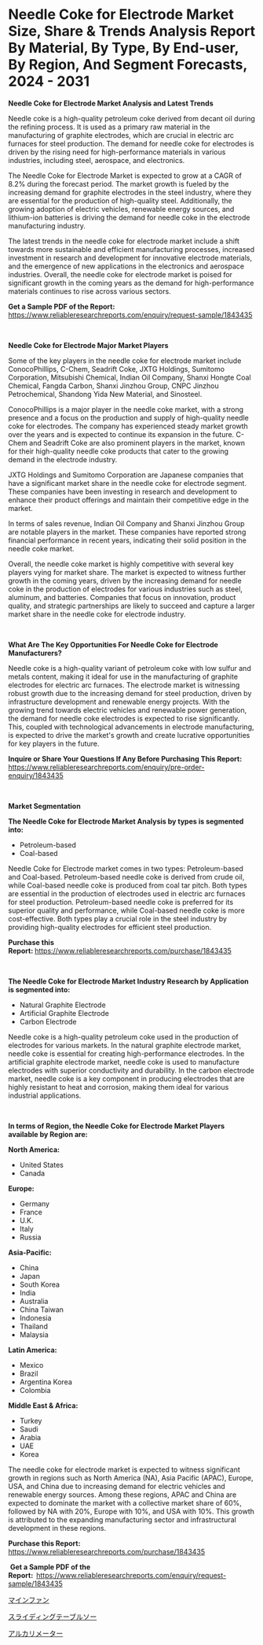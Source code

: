 <p><h1>Needle Coke for Electrode Market Size, Share & Trends Analysis Report By Material, By Type, By End-user, By Region, And Segment Forecasts, 2024 - 2031</h1></p><p><strong>Needle Coke for Electrode Market Analysis and Latest Trends</strong></p>
<p><p>Needle coke is a high-quality petroleum coke derived from decant oil during the refining process. It is used as a primary raw material in the manufacturing of graphite electrodes, which are crucial in electric arc furnaces for steel production. The demand for needle coke for electrodes is driven by the rising need for high-performance materials in various industries, including steel, aerospace, and electronics.</p><p>The Needle Coke for Electrode Market is expected to grow at a CAGR of 8.2% during the forecast period. The market growth is fueled by the increasing demand for graphite electrodes in the steel industry, where they are essential for the production of high-quality steel. Additionally, the growing adoption of electric vehicles, renewable energy sources, and lithium-ion batteries is driving the demand for needle coke in the electrode manufacturing industry.</p><p>The latest trends in the needle coke for electrode market include a shift towards more sustainable and efficient manufacturing processes, increased investment in research and development for innovative electrode materials, and the emergence of new applications in the electronics and aerospace industries. Overall, the needle coke for electrode market is poised for significant growth in the coming years as the demand for high-performance materials continues to rise across various sectors.</p></p>
<p><strong>Get a Sample PDF of the Report:&nbsp;</strong> <a href="https://www.reliableresearchreports.com/enquiry/request-sample/1843435">https://www.reliableresearchreports.com/enquiry/request-sample/1843435</a></p>
<p>&nbsp;</p>
<p><strong>Needle Coke for Electrode Major Market Players</strong></p>
<p><p>Some of the key players in the needle coke for electrode market include ConocoPhillips, C-Chem, Seadrift Coke, JXTG Holdings, Sumitomo Corporation, Mitsubishi Chemical, Indian Oil Company, Shanxi Hongte Coal Chemical, Fangda Carbon, Shanxi Jinzhou Group, CNPC Jinzhou Petrochemical, Shandong Yida New Material, and Sinosteel.</p><p>ConocoPhillips is a major player in the needle coke market, with a strong presence and a focus on the production and supply of high-quality needle coke for electrodes. The company has experienced steady market growth over the years and is expected to continue its expansion in the future. C-Chem and Seadrift Coke are also prominent players in the market, known for their high-quality needle coke products that cater to the growing demand in the electrode industry.</p><p>JXTG Holdings and Sumitomo Corporation are Japanese companies that have a significant market share in the needle coke for electrode segment. These companies have been investing in research and development to enhance their product offerings and maintain their competitive edge in the market. </p><p>In terms of sales revenue, Indian Oil Company and Shanxi Jinzhou Group are notable players in the market. These companies have reported strong financial performance in recent years, indicating their solid position in the needle coke market.</p><p>Overall, the needle coke market is highly competitive with several key players vying for market share. The market is expected to witness further growth in the coming years, driven by the increasing demand for needle coke in the production of electrodes for various industries such as steel, aluminum, and batteries. Companies that focus on innovation, product quality, and strategic partnerships are likely to succeed and capture a larger market share in the needle coke for electrode industry.</p></p>
<p>&nbsp;</p>
<p><strong>What Are The Key Opportunities For Needle Coke for Electrode Manufacturers?</strong></p>
<p><p>Needle coke is a high-quality variant of petroleum coke with low sulfur and metals content, making it ideal for use in the manufacturing of graphite electrodes for electric arc furnaces. The electrode market is witnessing robust growth due to the increasing demand for steel production, driven by infrastructure development and renewable energy projects. With the growing trend towards electric vehicles and renewable power generation, the demand for needle coke electrodes is expected to rise significantly. This, coupled with technological advancements in electrode manufacturing, is expected to drive the market's growth and create lucrative opportunities for key players in the future.</p></p>
<p><strong>Inquire or Share Your Questions If Any Before Purchasing This Report:</strong> <a href="https://www.reliableresearchreports.com/enquiry/pre-order-enquiry/1843435">https://www.reliableresearchreports.com/enquiry/pre-order-enquiry/1843435</a></p>
<p>&nbsp;</p>
<p><strong>Market Segmentation</strong></p>
<p><strong>The Needle Coke for Electrode Market Analysis by types is segmented into:</strong></p>
<p><ul><li>Petroleum-based</li><li>Coal-based</li></ul></p>
<p><p>Needle Coke for Electrode market comes in two types: Petroleum-based and Coal-based. Petroleum-based needle coke is derived from crude oil, while Coal-based needle coke is produced from coal tar pitch. Both types are essential in the production of electrodes used in electric arc furnaces for steel production. Petroleum-based needle coke is preferred for its superior quality and performance, while Coal-based needle coke is more cost-effective. Both types play a crucial role in the steel industry by providing high-quality electrodes for efficient steel production.</p></p>
<p><strong>Purchase this Report:&nbsp;</strong><a href="https://www.reliableresearchreports.com/purchase/1843435">https://www.reliableresearchreports.com/purchase/1843435</a></p>
<p>&nbsp;</p>
<p><strong>The Needle Coke for Electrode Market Industry Research by Application is segmented into:</strong></p>
<p><ul><li>Natural Graphite Electrode</li><li>Artificial Graphite Electrode</li><li>Carbon Electrode</li></ul></p>
<p><p>Needle coke is a high-quality petroleum coke used in the production of electrodes for various markets. In the natural graphite electrode market, needle coke is essential for creating high-performance electrodes. In the artificial graphite electrode market, needle coke is used to manufacture electrodes with superior conductivity and durability. In the carbon electrode market, needle coke is a key component in producing electrodes that are highly resistant to heat and corrosion, making them ideal for various industrial applications.</p></p>
<p>&nbsp;</p>
<p><strong>In terms of Region, the Needle Coke for Electrode Market Players available by Region are:</strong></p>
<p>
    <p> <strong> North America: </strong>
        <ul>
            <li>United States</li>
            <li>Canada</li>
        </ul>
        </p> 
    <p> <strong> Europe: </strong>
        <ul>
            <li>Germany</li>
            <li>France</li>
            <li>U.K.</li>
            <li>Italy</li>
            <li>Russia</li>
        </ul>
        </p> 
    <p> <strong> Asia-Pacific: </strong>
        <ul>
            <li>China</li>
            <li>Japan</li>
            <li>South Korea</li>
            <li>India</li>
            <li>Australia</li>
            <li>China Taiwan</li>
            <li>Indonesia</li>
            <li>Thailand</li>
            <li>Malaysia</li>
        </ul>
        </p> 
    <p> <strong> Latin America: </strong>
        <ul>
            <li>Mexico</li>
            <li>Brazil</li>
            <li>Argentina Korea</li>
            <li>Colombia</li>
        </ul>
        </p> 
    <p> <strong> Middle East & Africa: </strong>
        <ul>
            <li>Turkey</li>
            <li>Saudi</li>
            <li>Arabia</li>
            <li>UAE</li>
            <li>Korea</li>
        </ul>
    </p>
    </p>
<p><p>The needle coke for electrode market is expected to witness significant growth in regions such as North America (NA), Asia Pacific (APAC), Europe, USA, and China due to increasing demand for electric vehicles and renewable energy sources. Among these regions, APAC and China are expected to dominate the market with a collective market share of 60%, followed by NA with 20%, Europe with 10%, and USA with 10%. This growth is attributed to the expanding manufacturing sector and infrastructural development in these regions.</p></p>
<p><strong>Purchase this Report: </strong><a href="https://www.reliableresearchreports.com/purchase/1843435">https://www.reliableresearchreports.com/purchase/1843435</a></p>
<p>&nbsp;<strong>Get a Sample PDF of the Report:&nbsp;&nbsp;</strong><a href="https://www.reliableresearchreports.com/enquiry/request-sample/1843435">https://www.reliableresearchreports.com/enquiry/request-sample/1843435</a></p>
<p><strong></strong></p>
<p><p><a href="https://medium.com/@jodyomenick9056/%E7%A7%81%E3%81%AE%E3%83%95%E3%82%A1%E3%83%B3%E5%B8%82%E5%A0%B4%E3%81%AF-2031%E5%B9%B4%E3%81%BE%E3%81%A7%E3%81%AE%E5%B8%82%E5%A0%B4%E3%82%B7%E3%82%A7%E3%82%A2-%E3%82%B5%E3%82%A4%E3%82%BA-%E4%BA%88%E6%B8%AC%E3%82%92%E9%87%8D%E7%82%B9%E7%9A%84%E3%81%AB%E6%89%B1%E3%81%A3%E3%81%A6%E3%81%84%E3%81%BE%E3%81%99-840ffb2e786a">マインファン</a></p><p><a href="https://medium.com/@jodyomenick9056/%E3%82%B9%E3%83%A9%E3%82%A4%E3%83%87%E3%82%A3%E3%83%B3%E3%82%B0%E3%83%86%E3%83%BC%E3%83%96%E3%83%AB%E3%82%BD%E3%83%BC%E3%82%B7%E3%83%A7%E3%83%83%E3%83%97%E3%81%AE%E5%B8%82%E5%A0%B4%E5%8B%95%E5%90%91%E3%81%A8%E5%B8%82%E5%A0%B4%E5%88%86%E6%9E%90%E3%81%AF-2024%E5%B9%B4%E3%81%8B%E3%82%892031%E5%B9%B4%E3%81%BE%E3%81%A7%E3%81%AE%E6%9C%9F%E9%96%93%E3%81%AB%E4%BA%88%E6%B8%AC%E3%81%95%E3%82%8C%E3%81%A6%E3%81%84%E3%81%BE%E3%81%99-0658963320db">スライディングテーブルソー</a></p><p><a href="https://medium.com/@terrelliemann565620/%E3%82%A2%E3%83%AB%E3%82%AB%E3%83%AA%E3%83%A1%E3%83%BC%E3%82%BF%E3%83%BC%E5%B8%82%E5%A0%B4%E3%81%AE%E8%A6%8F%E6%A8%A1%E3%81%8C-%E3%82%B0%E3%83%AD%E3%83%BC%E3%83%90%E3%83%AB%E7%94%A3%E6%A5%AD%E3%81%AB%E3%81%8A%E3%81%91%E3%82%8B%E6%9C%80%E9%81%A9%E3%81%AA%E3%83%9E%E3%83%BC%E3%82%B1%E3%83%86%E3%82%A3%E3%83%B3%E3%82%B0%E3%83%81%E3%83%A3%E3%83%8D%E3%83%AB%E3%82%92%E6%98%8E%E3%82%89%E3%81%8B%E3%81%AB%E3%81%97%E3%81%BE%E3%81%99-da507be60297">アルカリメーター</a></p></p>